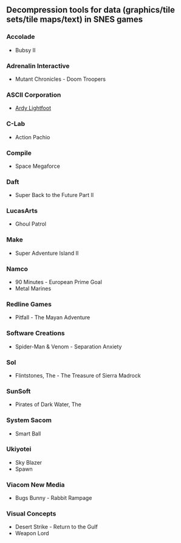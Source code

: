 ## Decompression tools for data (graphics/tile sets/tile maps/text) in SNES games

### Accolade
- Bubsy II
### Adrenalin Interactive
- Mutant Chronicles - Doom Troopers
### ASCII Corporation
- [Ardy Lightfoot](https://github.com/ProtonNoir/SNES-decompression-tools/wiki/Ardy-Lightfoot)
### C-Lab
- Action Pachio
### Compile
- Space Megaforce
### Daft
- Super Back to the Future Part II
### LucasArts
- Ghoul Patrol
### Make
- Super Adventure Island II
### Namco
- 90 Minutes - European Prime Goal
- Metal Marines
### Redline Games
- Pitfall - The Mayan Adventure
### Software Creations
- Spider-Man & Venom - Separation Anxiety
### Sol
- Flintstones, The - The Treasure of Sierra Madrock
### SunSoft
- Pirates of Dark Water, The
### System Sacom
- Smart Ball
### Ukiyotei
- Sky Blazer
- Spawn
### Viacom New Media
- Bugs Bunny - Rabbit Rampage
### Visual Concepts
- Desert Strike - Return to the Gulf
- Weapon Lord
